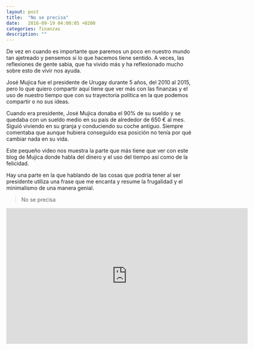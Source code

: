 ```yaml
---
layout: post
title:  "No se precisa"
date:   2016-09-19 04:00:05 +0200
categories: finanzas
description: ""
---
```


De vez en cuando es importante que paremos un poco en nuestro mundo tan ajetreado y pensemos si lo que hacemos tiene sentido. A veces, las reflexiones de gente sabia, que ha vivido más y ha reflexionado mucho sobre esto de vivir nos ayuda. 

José Mujica fue el presidente de Urugay durante 5 años, del 2010 al 2015, pero lo que quiero compartir aquí tiene que ver más con las finanzas y el uso de nuestro tiempo que con su trayectoria política en la que podemos compartir o no sus ideas.

Cuando era presidente, José Mujica donaba el 90% de su sueldo y se quedaba con un sueldo medio en su país de alrededor de 650 € al mes. Siguió viviendo en su granja y conduciendo su coche antiguo. Siempre comentaba que aunque hubiera conseguido esa posición no tenía por qué cambiar nada en su vida.

Este pequeño video nos muestra la parte que más tiene que ver con este blog de Mujica donde habla del dinero y el uso del tiempo así como de la felicidad. 

Hay una parte en la que hablando de las cosas que podría tener al ser presidente utiliza una frase que me encanta y resume la frugalidad y el minimalismo de una manera genial.

> No se precisa

<iframe width="640" height="360" src="https://www.youtube-nocookie.com/embed/4GX6a2WEA1Q?rel=0" frameborder="0" allowfullscreen></iframe>
